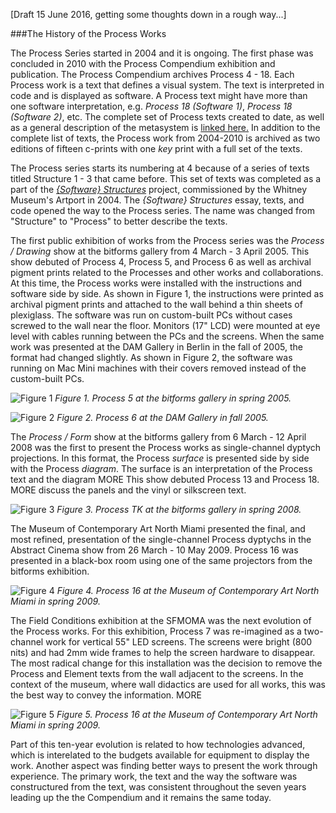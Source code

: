 [Draft 15 June 2016, getting some thoughts down in a rough way...]

###The History of the Process Works

The Process Series started in 2004 and it is ongoing. The first phase was concluded in 2010 with the Process Compendium exhibition and publication. The Process Compendium archives Process 4 - 18. Each Process work is a text that defines a visual system. The text is interpreted in code and is displayed as software. A Process text might have more than one software interpretation, e.g. _Process 18 (Software 1)_, _Process 18 (Software 2)_, etc. The complete set of Process texts created to date, as well as a general description of the metasystem is [linked here.](./ProcessCompendium.md) In addition to the complete list of texts, the Process work from 2004-2010 is archived as two editions of fifteen c-prints with one _key_ print with a full set of the texts. 

The Process series starts its numbering at 4 because of a series of texts titled Structure 1 - 3 that came before. This set of texts was completed as a part of the [_{Software} Structures_](http://artport.whitney.org/commissions/softwarestructures/) project, commissioned by the Whitney Museum's Artport in 2004. The _{Software} Structures_ essay, texts, and code opened the way to the Process series. The name was changed from "Structure" to "Process" to better describe the texts. 

The first public exhibition of works from the Process series was the _Process / Drawing_ show at the bitforms gallery from 4 March - 3 April 2005. This show debuted of Process 4, Process 5, and Process 6 as well as archival pigment prints related to the Processes and other works and collaborations. At this time, the Process works were installed with the instructions and software side by side. As shown in Figure 1, the instructions were printed as archival pigment prints and attached to the wall behind a thin sheets of plexiglass. The software was run on custom-built PCs without cases screwed to the wall near the floor. Monitors (17" LCD) were mounted at eye level with cables running between the PCs and the screens. When the same work was presented at the DAM Gallery in Berlin in the fall of 2005, the format had changed slightly. As shown in Figure 2, the software was running on Mac Mini machines with their covers removed instead of the custom-built PCs. 

![Figure 1](https://github.com/REAS/studio/blob/master/images/process-history/2005-bitforms.jpg "Figure 1")
_Figure 1. Process 5 at the bitforms gallery in spring 2005._

![Figure 2](https://github.com/REAS/studio/blob/master/images/process-history/2005-DAM.jpg "Figure 2")
_Figure 2. Process 6 at the DAM Gallery in fall 2005._

The _Process / Form_ show at the bitforms gallery from 6 March - 12 April 2008 was the first to present the Process works as single-channel dyptych projections. In this format, the Process _surface_ is presented side by side with the Process _diagram_. The surface is an interpretation of the Process text and the diagram MORE This show debuted Process 13 and Process 18. MORE discuss the panels and the vinyl or silkscreen text.

![Figure 3](https://github.com/REAS/studio/blob/master/images/process-history/2008-bitforms.jpg "Figure 3")
_Figure 3. Process TK at the bitforms gallery in spring 2008._

The Museum of Contemporary Art North Miami presented the final, and most refined, presentation of the single-channel Process dyptychs in the Abstract Cinema show from 26 March - 10 May 2009. Process 16 was presented in a black-box room using one of the same projectors from the bitforms exhibition. 

![Figure 4](https://github.com/REAS/studio/blob/master/images/process-history/2009-miami.jpg "Figure 4")
_Figure 4. Process 16 at the Museum of Contemporary Art North Miami in spring 2009._

The Field Conditions exhibition at the SFMOMA was the next evolution of the Process works. For this exhibition, Process 7 was re-imagined as a two-channel work for vertical 55" LED screens. The screens were bright (800 nits) and had 2mm wide frames to help the screen hardware to disappear. The most radical change for this installation was the decision to remove the Process and Element texts from the wall adjacent to the screens. In the context of the museum, where wall didactics are used for all works, this was the best way to convey the information. MORE

![Figure 5](https://github.com/REAS/studio/blob/master/images/process-history/2009-miami.jpg "Figure 5")
_Figure 5. Process 16 at the Museum of Contemporary Art North Miami in spring 2009._

Part of this ten-year evolution is related to how technologies advanced, which is interelated to the budgets available for equipment to display the work. Another aspect was finding better ways to present the work through experience. The primary work, the text and the way the software was constructured from the text, was consistent throughout the seven years leading up the the Compendium and it remains the same today. 
